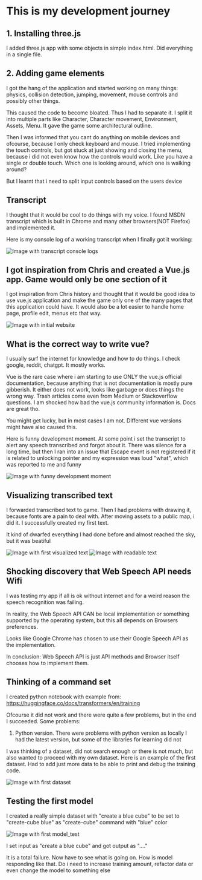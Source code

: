 # This is my development journey

## 1. Installing three.js

I added three.js app with some objects in simple index.html. Did everything in a single file.

## 2. Adding game elements

I got the hang of the application and started working on many things: physics, collision detection, jumping, movement,
mouse controls and possibly other things. 

This caused the code to become bloated. Thus I had to separate it. I split it into multiple parts like
Character, Character movement, Environment, Assets, Menu. It gave the game some architectural outline.

Then I was informed that you cant do anything on mobile devices and ofcourse, because I only check keyboard and mouse.
I tried implementing the touch controls, but got stuck at just showing and closing the menu, because i 
did not even know how the controls would work. Like you have a single or double touch. Which one is looking around,
which one is walking around? 

But I learnt that i need to split input controls based on the users device

## Transcript

I thought that it would be cool to do things with my voice. 
I found MSDN transcript which is built in Chrome and many other browsers(NOT Firefox) and implemented it.

Here is my console log of a working transcript when I finally got it working:

![Image with transcript console logs](01_transcript.png)

## I got inspiration from Chris and created a Vue.js app. Game would only be one section of it

I got inspiration from Chris history and thought that it would be good idea to use vue.js application 
and make the game only one of the many pages that this application could have.
It would also be a lot easier to handle home page, profile edit, menus etc that way.

![Image with initial website](02_initial_website.png)

## What is the correct way to write vue?

I usually surf the internet for knowledge and how to do things. I check google, reddit, chatgpt. It mostly works.

Vue is the rare case where i am starting to use ONLY the vue.js official documentation, because anything
that is not documentation is mostly pure gibberish. It either does not work, looks like garbage or does things 
the wrong way. Trash articles come even from Medium or Stackoverflow questions. I am shocked how bad the vue.js
community information is. Docs are great tho.  

You might get lucky, but in most cases I am not. Different vue versions might have also caused this. 

Here is funny development moment. At some point i set the transcript to alert any speech transcribed and forgot about it.
There was silence for a long time, but then I ran into an issue that Escape event is not registered if it is related to
unlocking pointer and my expression was loud "what", which was reported to me and funny

![Image with funny development moment](03_funny_development_moment.png)

## Visualizing transcribed text

I forwarded transcribed text to game. Then I had problems with drawing it, because fonts are a pain to deal with. 
After moving assets to a public map, i did it. I successfully created my first text.

It kind of dwarfed everything I had done before and almost reached the sky, but it was beatiful

![Image with first visualized text](04_first_visualized_text.png)
![Image with readable text](05_readable_text.png)

## Shocking discovery that Web Speech API needs Wifi
I was testing my app if all is ok without internet and for a weird reason
the speech recognition was failing.

In reality, the Web Speech API CAN be local implementation or something supported 
by the operating system, but this all depends on Browsers preferences. 

Looks like Google Chrome has chosen to use their Google Speech API as the implementation.

In conclusion: Web Speech API is just API methods and Browser itself chooses how to implement them.

## Thinking of a command set

I created python notebook with example from: https://huggingface.co/docs/transformers/en/training

Ofcourse it did not work and there were quite a few problems, but in the end I succeeded. Some problems:
1. Python version. There were problems with python version as locally I had the latest version, but
some of the libraries for learning did not 

I was thinking of a dataset, did not search enough or there is not much, but also wanted to proceed
with my own dataset. Here is an example of the first dataset. Had to add just more data to be able to 
print and debug the training code.

![Image with first dataset](06_first_dataset.png)

## Testing the first model 

I created a really simple dataset with "create a blue cube" to be set to "create-cube blue" as "create-cube" command with "blue" color

![Image with first model_test](07_first_model_test.png)

I set input as "create a blue cube" and got output as "<pad><pad><pad>...."

It is a total failure. Now have to see what is going on. How is model responding like that.
Do i need to increase training amount, refactor data or even change the model to something else


